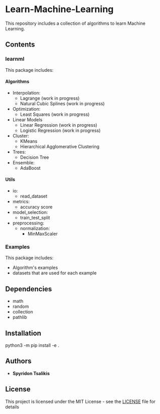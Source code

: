 #  Learn-Machine-Learning
This repository includes a collection of algorithms to learn Machine Learning.

##  Contents 
### learnml

This package includes:
#### Algorithms
*   Interpolation:
    *   Lagrange (work in progress)
    *   Natural Cubic Splines (work in progress)
*   Optimization:
    *   Least Squares (work in progress)
*   Linear Models
    *   Linear Regression (work in progress)
    *   Logistic Regression (work in progress)
*   Cluster:
    *   KMeans
    *   Hierarchical Agglomerative Clustering
*   Trees:
    *   Decision Tree 
*   Ensemble: 
    *   AdaBoost
    
#### Utils
*   io:
    *   read_dataset
*   metrics:
    *   accuracy score
*   model_selection:
    *   train_test_split
*   preprocessing:
    *   normalization:
        *   MinMaxScaler

### Examples
This package includes: 
*   Algorithm's examples
*   datasets that are used for each example

##  Dependencies
*   math
*   random
*   collection
*   pathlib

##  Installation
python3 -m pip install -e .

## Authors

* **Spyridon Tsalikis**

## License

This project is licensed under the MIT License - see the [LICENSE](LICENSE) file for details

